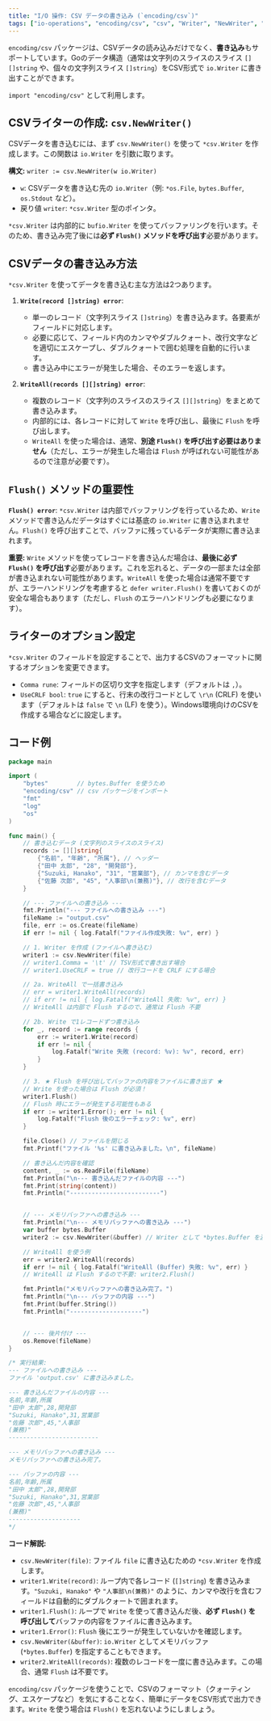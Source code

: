 ```yaml
---
title: "I/O 操作: CSV データの書き込み (`encoding/csv`)"
tags: ["io-operations", "encoding/csv", "csv", "Writer", "NewWriter", "Write", "WriteAll", "Flush", "ファイル書き込み"]
---
```


`encoding/csv` パッケージは、CSVデータの読み込みだけでなく、**書き込み**もサポートしています。Goのデータ構造（通常は文字列のスライスのスライス `[][]string` や、個々の文字列スライス `[]string`）をCSV形式で `io.Writer` に書き出すことができます。

`import "encoding/csv"` として利用します。

## CSVライターの作成: `csv.NewWriter()`

CSVデータを書き込むには、まず `csv.NewWriter()` を使って `*csv.Writer` を作成します。この関数は `io.Writer` を引数に取ります。

**構文:** `writer := csv.NewWriter(w io.Writer)`

*   `w`: CSVデータを書き込む先の `io.Writer`（例: `*os.File`, `bytes.Buffer`, `os.Stdout` など）。
*   戻り値 `writer`: `*csv.Writer` 型のポインタ。

`*csv.Writer` は内部的に `bufio.Writer` を使ってバッファリングを行います。そのため、書き込み完了後には**必ず `Flush()` メソッドを呼び出す**必要があります。

## CSVデータの書き込み方法

`*csv.Writer` を使ってデータを書き込む主な方法は2つあります。

1.  **`Write(record []string) error`**:
    *   単一のレコード（文字列スライス `[]string`）を書き込みます。各要素がフィールドに対応します。
    *   必要に応じて、フィールド内のカンマやダブルクォート、改行文字などを適切にエスケープし、ダブルクォートで囲む処理を自動的に行います。
    *   書き込み中にエラーが発生した場合、そのエラーを返します。

2.  **`WriteAll(records [][]string) error`**:
    *   複数のレコード（文字列のスライスのスライス `[][]string`）をまとめて書き込みます。
    *   内部的には、各レコードに対して `Write` を呼び出し、最後に `Flush` を呼び出します。
    *   `WriteAll` を使った場合は、通常、**別途 `Flush()` を呼び出す必要はありません**（ただし、エラーが発生した場合は `Flush` が呼ばれない可能性があるので注意が必要です）。

## `Flush()` メソッドの重要性

**`Flush() error`**: `*csv.Writer` は内部でバッファリングを行っているため、`Write` メソッドで書き込んだデータはすぐには基底の `io.Writer` に書き込まれません。`Flush()` を呼び出すことで、バッファに残っているデータが実際に書き込まれます。

**重要:** `Write` メソッドを使ってレコードを書き込んだ場合は、**最後に必ず `Flush()` を呼び出す**必要があります。これを忘れると、データの一部または全部が書き込まれない可能性があります。`WriteAll` を使った場合は通常不要ですが、エラーハンドリングを考慮すると `defer writer.Flush()` を書いておくのが安全な場合もあります（ただし、`Flush` のエラーハンドリングも必要になります）。

## ライターのオプション設定

`*csv.Writer` のフィールドを設定することで、出力するCSVのフォーマットに関するオプションを変更できます。

*   `Comma rune`: フィールドの区切り文字を指定します（デフォルトは `,`）。
*   `UseCRLF bool`: `true` にすると、行末の改行コードとして `\r\n` (CRLF) を使います（デフォルトは `false` で `\n` (LF) を使う）。Windows環境向けのCSVを作成する場合などに設定します。

## コード例

```go title="encoding/csv による CSV データの書き込み"
package main

import (
	"bytes"        // bytes.Buffer を使うため
	"encoding/csv" // csv パッケージをインポート
	"fmt"
	"log"
	"os"
)

func main() {
	// 書き込むデータ (文字列のスライスのスライス)
	records := [][]string{
		{"名前", "年齢", "所属"}, // ヘッダー
		{"田中 太郎", "28", "開発部"},
		{"Suzuki, Hanako", "31", "営業部"}, // カンマを含むデータ
		{"佐藤 次郎", "45", "人事部\n(兼務)"}, // 改行を含むデータ
	}

	// --- ファイルへの書き込み ---
	fmt.Println("--- ファイルへの書き込み ---")
	fileName := "output.csv"
	file, err := os.Create(fileName)
	if err != nil { log.Fatalf("ファイル作成失敗: %v", err) }

	// 1. Writer を作成 (ファイルへ書き込む)
	writer1 := csv.NewWriter(file)
	// writer1.Comma = '\t' // TSV形式で書き出す場合
	// writer1.UseCRLF = true // 改行コードを CRLF にする場合

	// 2a. WriteAll で一括書き込み
	// err = writer1.WriteAll(records)
	// if err != nil { log.Fatalf("WriteAll 失敗: %v", err) }
	// WriteAll は内部で Flush するので、通常は Flush 不要

	// 2b. Write で1レコードずつ書き込み
	for _, record := range records {
		err := writer1.Write(record)
		if err != nil {
			log.Fatalf("Write 失敗 (record: %v): %v", record, err)
		}
	}

	// 3. ★ Flush を呼び出してバッファの内容をファイルに書き出す ★
	// Write を使った場合は Flush が必須！
	writer1.Flush()
	// Flush 時にエラーが発生する可能性もある
	if err := writer1.Error(); err != nil {
		log.Fatalf("Flush 後のエラーチェック: %v", err)
	}

	file.Close() // ファイルを閉じる
	fmt.Printf("ファイル '%s' に書き込みました。\n", fileName)

	// 書き込んだ内容を確認
	content, _ := os.ReadFile(fileName)
	fmt.Println("\n--- 書き込んだファイルの内容 ---")
	fmt.Print(string(content))
	fmt.Println("-------------------------")


	// --- メモリバッファへの書き込み ---
	fmt.Println("\n--- メモリバッファへの書き込み ---")
	var buffer bytes.Buffer
	writer2 := csv.NewWriter(&buffer) // Writer として *bytes.Buffer を渡す

	// WriteAll を使う例
	err = writer2.WriteAll(records)
	if err != nil { log.Fatalf("WriteAll (Buffer) 失敗: %v", err) }
	// WriteAll は Flush するので不要: writer2.Flush()

	fmt.Println("メモリバッファへの書き込み完了。")
	fmt.Println("\n--- バッファの内容 ---")
	fmt.Print(buffer.String())
	fmt.Println("--------------------")


	// --- 後片付け ---
	os.Remove(fileName)
}

/* 実行結果:
--- ファイルへの書き込み ---
ファイル 'output.csv' に書き込みました。

--- 書き込んだファイルの内容 ---
名前,年齢,所属
"田中 太郎",28,開発部
"Suzuki, Hanako",31,営業部
"佐藤 次郎",45,"人事部
(兼務)"
-------------------------

--- メモリバッファへの書き込み ---
メモリバッファへの書き込み完了。

--- バッファの内容 ---
名前,年齢,所属
"田中 太郎",28,開発部
"Suzuki, Hanako",31,営業部
"佐藤 次郎",45,"人事部
(兼務)"
--------------------
*/
```

**コード解説:**

*   `csv.NewWriter(file)`: ファイル `file` に書き込むための `*csv.Writer` を作成します。
*   `writer1.Write(record)`: ループ内で各レコード (`[]string`) を書き込みます。`"Suzuki, Hanako"` や `"人事部\n(兼務)"` のように、カンマや改行を含むフィールドは自動的にダブルクォートで囲まれます。
*   `writer1.Flush()`: ループで `Write` を使って書き込んだ後、**必ず `Flush()` を呼び出して**バッファの内容をファイルに書き込みます。
*   `writer1.Error()`: `Flush` 後にエラーが発生していないかを確認します。
*   `csv.NewWriter(&buffer)`: `io.Writer` としてメモリバッファ (`*bytes.Buffer`) を指定することもできます。
*   `writer2.WriteAll(records)`: 複数のレコードを一度に書き込みます。この場合、通常 `Flush` は不要です。

`encoding/csv` パッケージを使うことで、CSVのフォーマット（クォーティング、エスケープなど）を気にすることなく、簡単にデータをCSV形式で出力できます。`Write` を使う場合は `Flush()` を忘れないようにしましょう。